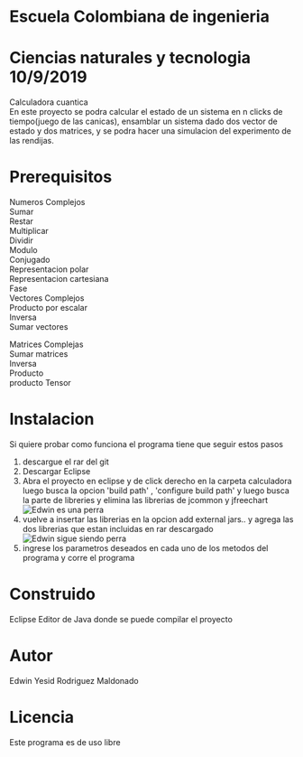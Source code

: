 # Escuela Colombiana de ingenieria
# Ciencias naturales y tecnologia                 10/9/2019
Calculadora cuantica<br/>
En este proyecto se podra calcular el estado de un sistema en n clicks de tiempo(juego de las canicas), ensamblar
un sistema dado dos vector de estado y dos matrices, y se podra hacer una simulacion del experimento de las rendijas.<br/>

# Prerequisitos
Numeros Complejos<br/>
Sumar<br/>
Restar<br/>
Multiplicar<br/>
Dividir<br/>
Modulo<br/>
Conjugado<br/>
Representacion polar <br/>
Representacion cartesiana<br/>
Fase<br/>
Vectores Complejos<br/>
Producto por escalar<br/>
Inversa<br/>
Sumar vectores<br/>

Matrices Complejas<br/>
Sumar matrices<br/>
Inversa<br/>
Producto<br/>
producto Tensor<br/>

# Instalacion
Si quiere probar como funciona el programa tiene que seguir estos pasos<br/>
1. descargue el rar del git<br/>
2. Descargar Eclipse<br/>
3. Abra el proyecto en eclipse y de click derecho en la carpeta calculadora luego busca la opcion 'build path' , 'configure build path' y luego busca la parte de libreries y elimina las librerias de jcommon y jfreechart
![Edwin es una perra](https://i.ibb.co/TqkdXmj/built.png)
4. vuelve a insertar las librerias en la opcion add external jars.. y agrega las dos librerias que estan incluidas en rar descargado 
![Edwin sigue siendo perra](https://i.ibb.co/Mc2rYKG/built2.png)
5. ingrese los parametros deseados en cada uno de los metodos del programa y corre el programa<br/>

# Construido
Eclipse Editor de Java donde se puede compilar el proyecto<br/>

# Autor
Edwin Yesid Rodriguez Maldonado<br/>

# Licencia
Este programa es de uso libre
